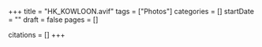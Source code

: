 +++
title = "HK_KOWLOON.avif"
tags = ["Photos"]
categories = []
startDate = ""
draft = false
pages = []

citations = []
+++
